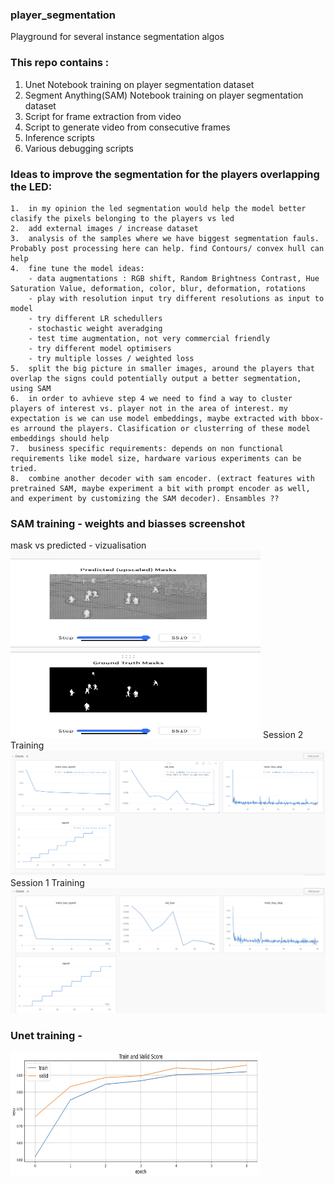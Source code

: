 ### player_segmentation
Playground for several instance segmentation algos

### This repo contains :
1. Unet Notebook training on player segmentation dataset
2. Segment Anything(SAM) Notebook training on player segmentation dataset
3. Script for frame extraction from video
4. Script to generate video from consecutive frames
5. Inference scripts
6. Various debugging scripts

### Ideas to improve the segmentation for the players overlapping the LED:

	1.	in my opinion the led segmentation would help the model better clasify the pixels belonging to the players vs led
 	2.	add external images / increase dataset
	3.	analysis of the samples where we have biggest segmentation fauls. Probably post processing here can help. find Contours/ convex hull can help
	4.	fine tune the model ideas: 
 		- data augmentations : RGB shift, Random Brightness Contrast, Hue Saturation Value, deformation, color, blur, deformation, rotations
   		- play with resolution input try different resolutions as input to model
		- try different LR schedullers
  		- stochastic weight averadging
    	- test time augmentation, not very commercial friendly
       	- try different model optimisers
    	- try multiple losses / weighted loss
	5.	split the big picture in smaller images, around the players that overlap the signs could potentially output a better segmentation, using SAM
	6.	in order to avhieve step 4 we need to find a way to cluster players of interest vs. player not in the area of interest. my expectation is we can use model embeddings, maybe extracted with bbox-es arround the players. Clasification or clusterring of these model embeddings should help
 	7.	business specific requirements: depends on non functional requirements like model size, hardware various experiments can be tried.
  	8.	combine another decoder with sam encoder. (extract features with pretrained SAM, maybe experiment a bit with prompt encoder as well, and experiment by customizing the SAM decoder). Ensambles ?? 
  
### SAM training - weights and biasses screenshot
mask vs predicted - vizualisation
<img src="images/mask_vs_predicted.png" width="400" height="300" />
Session 2 Training
<img src="images/sample_training_sam_session2.png" width="1000" height="200" />
Session 1 Training
<img src="images/sample_training_sam_sevelral_epochs.png" width="1000" height="200" />
### Unet training - 

<img src="images/sample_training_unet.png" width="400" height="200" />
